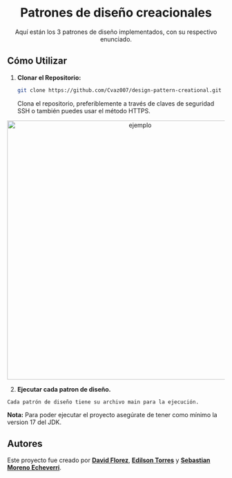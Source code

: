 <h1 align="center">Patrones de diseño creacionales</h1>

<p align="center">Aquí están los 3 patrones de diseño implementados, con su respectivo enunciado.</p>

## Cómo Utilizar

1. **Clonar el Repositorio:**
   ```bash
   git clone https://github.com/Cvaz007/design-pattern-creational.git
   ```
   Clona el repositorio, preferiblemente a través de claves de seguridad SSH o también puedes usar el método HTTPS.

<p align="center"><img src="https://happygitwithr.com/img/github-https-or-ssh-url-annotated.png" width="600" alt="ejemplo"></p>

2. **Ejecutar cada patron de diseño.**

```
Cada patrón de diseño tiene su archivo main para la ejecución.
   ```
**Nota:** Para poder ejecutar el proyecto asegúrate de tener como mínimo la version 17 del JDK.
## Autores

Este proyecto fue creado por **[David Florez](https://github.com/Florez2112)**, **[Edilson Torres](https://github.com/El-Edi)** y **[Sebastian Moreno Echeverri](https://github.com/Cvaz007)**.